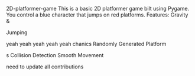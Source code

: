


 2D-platformer-game
This is a basic 2D platformer game 
bilt using Pygame. You control a blue 
character that jumps on red platforms.
Features: Gravity &amp;


Jumping

yeah yeah yeah yeah yeah
chanics Randomly Generated Platform


s Collision Detection  Smooth Movement





need  to update all contributions 



 